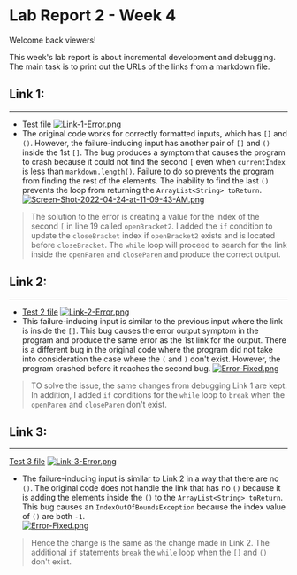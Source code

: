 # Lab Report 2 - Week 4
Welcome back viewers!

This week's lab report is about incremental development and debugging. The main task is to print out the URLs of the links from a markdown file. 

## Link 1: 
---
- [Test file](https://github.com/chaup15/markdown-parser/commit/b2c7dc312741df0125bf1ac93cb02fb95577c18a)
[![Link-1-Error.png](https://i.postimg.cc/28KLSfSj/Link-1-Error.png)](https://postimg.cc/dLGV5pCg)
- The original code works for correctly formatted inputs, which has `[]` and `()`. However, the failure-inducing input has another pair of `[]` and `()` inside the 1st `[]`. The bug produces a symptom that causes the program to crash because it could not find the second `[` even when `currentIndex` is less than `markdown.length()`. Failure to do so prevents the program from finding the rest of the elements. The inability to find the last `()` prevents the loop from returning the `ArrayList<String> toReturn`.
[![Screen-Shot-2022-04-24-at-11-09-43-AM.png](https://i.postimg.cc/Ss4V8b16/Screen-Shot-2022-04-24-at-11-09-43-AM.png)](https://postimg.cc/NyN1qScF)
> The solution to the error is creating a value for the index of the second `[` in line 19 called `openBracket2`. I added the `if` condition to update the `closeBracket` index if `openBracket2` exists and is located before `closeBracket`. The `while` loop will proceed to search for the link inside the `openParen` and `closeParen` and produce the correct output.  

## Link 2:
---
- [Test 2 file](https://github.com/chaup15/markdown-parser/commit/38f2a1d5836049e7b554ba890aaca405b894a49e)
[![Link-2-Error.png](https://i.postimg.cc/8c5RBpR6/Link-2-Error.png)](https://postimg.cc/G8WTb1SL)
- This failure-inducing input is similar to the previous input where the link is inside the `[]`. This bug causes the error output symptom in the program and produce the same error as the 1st link for the output. There is a different bug in the original code where the program did not take into consideration the case where the `(` and `)` don't exist. However, the program crashed before it reaches the second bug.
[![Error-Fixed.png](https://i.postimg.cc/mkBmP96T/Error-Fixed.png)](https://postimg.cc/xJpv7X2Z)
> TO solve the issue, the same changes from debugging Link 1 are kept. In addition, I added `if` conditions for the `while` loop to `break` when the `openParen` and `closeParen` don't exist. 

## Link 3:
---
[Test 3 file](https://github.com/chaup15/markdown-parser/commit/0d11265e9fc7fede05203b4d57abe21adf7b2d9d)
[![Link-3-Error.png](https://i.postimg.cc/SNtqmkDt/Link-3-Error.png)](https://postimg.cc/bsb4TcXQ)
- The failure-inducing input is similar to Link 2 in a way that there are no `()`. The original code does not handle the link that has no `()` because it is adding the elements inside the `()` to the `ArrayList<String> toReturn`. This bug causes an `IndexOutOfBoundsException` because the index value of `()` are both `-1`.  
[![Error-Fixed.png](https://i.postimg.cc/mkBmP96T/Error-Fixed.png)](https://postimg.cc/xJpv7X2Z)
> Hence the change is the same as the change made in Link 2. The additional `if` statements `break` the `while` loop when the `[]` and `()` don't exist. 